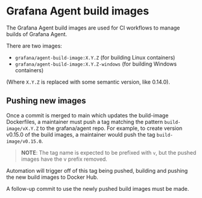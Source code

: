# Grafana Agent build images

The Grafana Agent build images are used for CI workflows to manage builds of
Grafana Agent.

There are two images:

* `grafana/agent-build-image:X.Y.Z` (for building Linux containers)
* `grafana/agent-build-image:X.Y.Z-windows` (for building Windows containers)

(Where `X.Y.Z` is replaced with some semantic version, like 0.14.0).

## Pushing new images

Once a commit is merged to main which updates the build-image Dockerfiles, a
maintainer must push a tag matching the pattern `build-image/vX.Y.Z` to the
grafana/agent repo. For example, to create version v0.15.0 of the build images,
a maintainer would push the tag `build-image/v0.15.0`.

> **NOTE**: The tag name is expected to be prefixed with `v`, but the pushed
> images have the v prefix removed.

Automation will trigger off of this tag being pushed, building and pushing the
new build images to Docker Hub.

A follow-up commit to use the newly pushed build images must be made.

